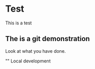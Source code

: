 # Test

This is a test

## The is a git demonstration

Look at what you have done.

"" Local development

